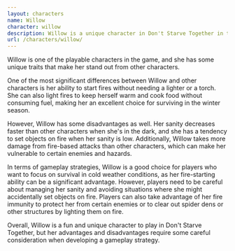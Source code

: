 ```yaml
---
layout: characters
name: Willow
character: willow
description: Willow is a unique character in Don't Starve Together in that she starts with a lighter, which can be used to light fires and set enemies and objects on fire. However, she has a lower sanity threshold than other characters and is more susceptible to insanity-related effects.
url: /characters/willow/
---
```

Willow is one of the playable characters in the game, and she has some unique traits that make her stand out from other characters.

One of the most significant differences between Willow and other characters is her ability to start fires without needing a lighter or a torch. She can also light fires to keep herself warm and cook food without consuming fuel, making her an excellent choice for surviving in the winter season.

However, Willow has some disadvantages as well. Her sanity decreases faster than other characters when she's in the dark, and she has a tendency to set objects on fire when her sanity is low. Additionally, Willow takes more damage from fire-based attacks than other characters, which can make her vulnerable to certain enemies and hazards.

In terms of gameplay strategies, Willow is a good choice for players who want to focus on survival in cold weather conditions, as her fire-starting ability can be a significant advantage. However, players need to be careful about managing her sanity and avoiding situations where she might accidentally set objects on fire. Players can also take advantage of her fire immunity to protect her from certain enemies or to clear out spider dens or other structures by lighting them on fire.

Overall, Willow is a fun and unique character to play in Don't Starve Together, but her advantages and disadvantages require some careful consideration when developing a gameplay strategy.


